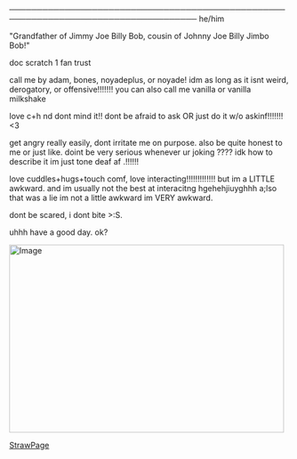────────────────────────────────────────────────────────────────────────────────────
                                        he/him


"Grandfather of Jimmy Joe Billy Bob, cousin of Johnny Joe Billy Jimbo Bob!"

doc scratch 1 fan trust 

call me by adam, bones, noyadeplus, or noyade! idm as long as it isnt weird, derogatory, or offensive!!!!!!! you can also call me vanilla or vanilla milkshake

love c+h nd dont mind it!! dont be afraid to ask OR just do it w/o askinf!!!!!!! <3 

get angry really easily, dont irritate me on purpose. also be quite honest to me or just like. doint be very serious whenever ur joking ???? idk how to describe it im just tone deaf af .!!!!!! 

love cuddles+hugs+touch comf, love interacting!!!!!!!!!!!!! but im a LITTLE awkward. and im usually not the best at interacitng hgehehjiuyghhh a;lso that was a lie im not a little awkward im VERY awkward.

dont be scared, i dont bite >:S.

uhhh have a good day. ok?

<img width="494" height="338" alt="Image" src="https://github.com/user-attachments/assets/dac57eb2-1348-4788-9612-4170280afdba" />

[StrawPage](https://noyadeplus.straw.page/)
